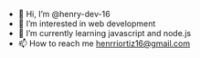 - 👋 Hi, I’m @henry-dev-16
- 👀 I’m interested in web development
- 🌱 I’m currently learning javascript and node.js
- 📫 How to reach me henrriortiz16@gmail.com

<!---
henry-dev-16/henry-dev-16 is a ✨ special ✨ repository because its `README.md` (this file) appears on your GitHub profile.
You can click the Preview link to take a look at your changes.
--->
